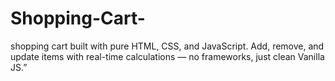 # Shopping-Cart-
shopping cart built with pure HTML, CSS, and JavaScript. Add, remove, and update items with real-time calculations — no frameworks, just clean Vanilla JS.”
